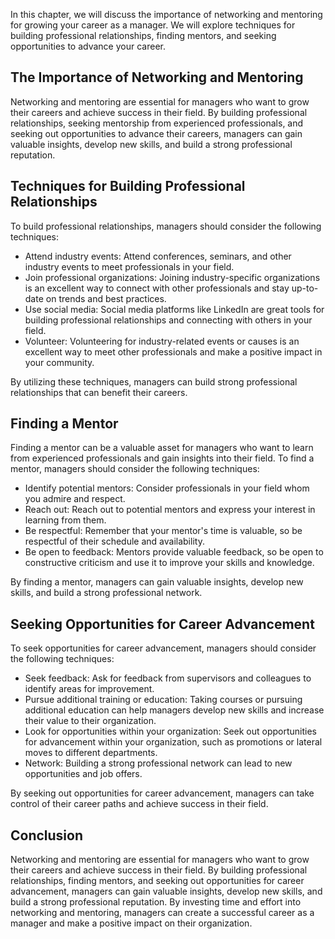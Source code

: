 
In this chapter, we will discuss the importance of networking and mentoring for growing your career as a manager. We will explore techniques for building professional relationships, finding mentors, and seeking opportunities to advance your career.

The Importance of Networking and Mentoring
------------------------------------------

Networking and mentoring are essential for managers who want to grow their careers and achieve success in their field. By building professional relationships, seeking mentorship from experienced professionals, and seeking out opportunities to advance their careers, managers can gain valuable insights, develop new skills, and build a strong professional reputation.

Techniques for Building Professional Relationships
--------------------------------------------------

To build professional relationships, managers should consider the following techniques:

* Attend industry events: Attend conferences, seminars, and other industry events to meet professionals in your field.
* Join professional organizations: Joining industry-specific organizations is an excellent way to connect with other professionals and stay up-to-date on trends and best practices.
* Use social media: Social media platforms like LinkedIn are great tools for building professional relationships and connecting with others in your field.
* Volunteer: Volunteering for industry-related events or causes is an excellent way to meet other professionals and make a positive impact in your community.

By utilizing these techniques, managers can build strong professional relationships that can benefit their careers.

Finding a Mentor
----------------

Finding a mentor can be a valuable asset for managers who want to learn from experienced professionals and gain insights into their field. To find a mentor, managers should consider the following techniques:

* Identify potential mentors: Consider professionals in your field whom you admire and respect.
* Reach out: Reach out to potential mentors and express your interest in learning from them.
* Be respectful: Remember that your mentor's time is valuable, so be respectful of their schedule and availability.
* Be open to feedback: Mentors provide valuable feedback, so be open to constructive criticism and use it to improve your skills and knowledge.

By finding a mentor, managers can gain valuable insights, develop new skills, and build a strong professional network.

Seeking Opportunities for Career Advancement
--------------------------------------------

To seek opportunities for career advancement, managers should consider the following techniques:

* Seek feedback: Ask for feedback from supervisors and colleagues to identify areas for improvement.
* Pursue additional training or education: Taking courses or pursuing additional education can help managers develop new skills and increase their value to their organization.
* Look for opportunities within your organization: Seek out opportunities for advancement within your organization, such as promotions or lateral moves to different departments.
* Network: Building a strong professional network can lead to new opportunities and job offers.

By seeking out opportunities for career advancement, managers can take control of their career paths and achieve success in their field.

Conclusion
----------

Networking and mentoring are essential for managers who want to grow their careers and achieve success in their field. By building professional relationships, finding mentors, and seeking out opportunities for career advancement, managers can gain valuable insights, develop new skills, and build a strong professional reputation. By investing time and effort into networking and mentoring, managers can create a successful career as a manager and make a positive impact on their organization.
